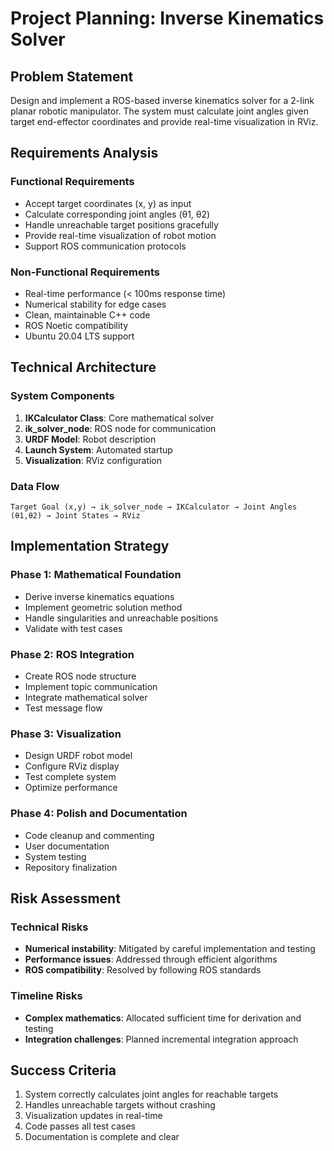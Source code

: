 # Project Planning: Inverse Kinematics Solver

## Problem Statement

Design and implement a ROS-based inverse kinematics solver for a 2-link planar robotic manipulator. The system must calculate joint angles given target end-effector coordinates and provide real-time visualization in RViz.

## Requirements Analysis

### Functional Requirements
- Accept target coordinates (x, y) as input
- Calculate corresponding joint angles (θ1, θ2)
- Handle unreachable target positions gracefully
- Provide real-time visualization of robot motion
- Support ROS communication protocols

### Non-Functional Requirements
- Real-time performance (< 100ms response time)
- Numerical stability for edge cases
- Clean, maintainable C++ code
- ROS Noetic compatibility
- Ubuntu 20.04 LTS support

## Technical Architecture

### System Components
1. **IKCalculator Class**: Core mathematical solver
2. **ik_solver_node**: ROS node for communication
3. **URDF Model**: Robot description
4. **Launch System**: Automated startup
5. **Visualization**: RViz configuration

### Data Flow
```
Target Goal (x,y) → ik_solver_node → IKCalculator → Joint Angles (θ1,θ2) → Joint States → RViz
```

## Implementation Strategy

### Phase 1: Mathematical Foundation
- Derive inverse kinematics equations
- Implement geometric solution method
- Handle singularities and unreachable positions
- Validate with test cases

### Phase 2: ROS Integration
- Create ROS node structure
- Implement topic communication
- Integrate mathematical solver
- Test message flow

### Phase 3: Visualization
- Design URDF robot model
- Configure RViz display
- Test complete system
- Optimize performance

### Phase 4: Polish and Documentation
- Code cleanup and commenting
- User documentation
- System testing
- Repository finalization

## Risk Assessment

### Technical Risks
- **Numerical instability**: Mitigated by careful implementation and testing
- **Performance issues**: Addressed through efficient algorithms
- **ROS compatibility**: Resolved by following ROS standards

### Timeline Risks
- **Complex mathematics**: Allocated sufficient time for derivation and testing
- **Integration challenges**: Planned incremental integration approach

## Success Criteria

1. System correctly calculates joint angles for reachable targets
2. Handles unreachable targets without crashing
3. Visualization updates in real-time
4. Code passes all test cases
5. Documentation is complete and clear